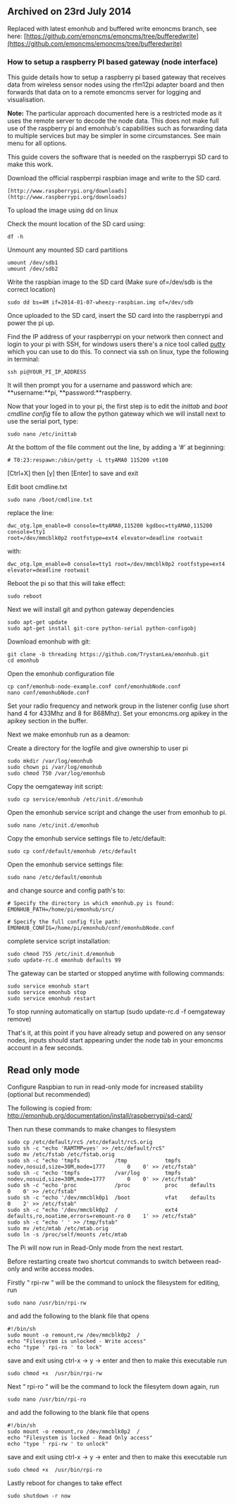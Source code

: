 ## Archived on 23rd July 2014

Replaced with latest emonhub and buffered write emoncms branch, see here: [https://github.com/emoncms/emoncms/tree/bufferedwrite](https://github.com/emoncms/emoncms/tree/bufferedwrite)

### How to setup a raspberry PI based gateway (node interface)

This guide details how to setup a raspberry pi based gateway that receives data from wireless sensor nodes using the rfm12pi adapter board and then forwards that data on to a remote emoncms server for logging and visualisation. 

**Note:** The particular approach documented here is a restricted mode as it uses the remote server to decode the node data. This does not make full use of the raspberry pi and emonhub's capabilities such as forwarding data to multiple services but may be simpler in some circumstances. See main menu for all options.

This guide covers the software that is needed on the raspberrypi SD card to make this work.

Download the official raspberrpi raspbian image and write to the SD card.

    [http://www.raspberrypi.org/downloads](http://www.raspberrypi.org/downloads)
    
To upload the image using dd on linux 

Check the mount location of the SD card using:

    df -h
    
Unmount any mounted SD card partitions
    
    umount /dev/sdb1
    umount /dev/sdb2
    
Write the raspbian image to the SD card (Make sure of=/dev/sdb is the correct location)
    
    sudo dd bs=4M if=2014-01-07-wheezy-raspbian.img of=/dev/sdb

Once uploaded to the SD card, insert the SD card into the raspberrypi and power the pi up.

Find the IP address of your raspberrypi on your network then connect and login to your pi with SSH, for windows users there's a nice tool called [putty](http://www.putty.org/) which you can use to do this. To connect via ssh on linux, type the following in terminal:

    ssh pi@YOUR_PI_IP_ADDRESS

It will then prompt you for a username and password which are: **username:**pi, **password:**raspberry.

Now that your loged in to your pi, the first step is to edit the _inittab_ and _boot cmdline config_ file to allow the python gateway which we will install next to use the serial port, type:

    sudo nano /etc/inittab

At the bottom of the file comment out the line, by adding a ‘#’ at beginning:

    # T0:23:respawn:/sbin/getty -L ttyAMA0 115200 vt100

[Ctrl+X] then [y] then [Enter] to save and exit

Edit boot cmdline.txt

    sudo nano /boot/cmdline.txt

replace the line:

    dwc_otg.lpm_enable=0 console=ttyAMA0,115200 kgdboc=ttyAMA0,115200 console=tty1 
    root=/dev/mmcblk0p2 rootfstype=ext4 elevator=deadline rootwait

with:

    dwc_otg.lpm_enable=0 console=tty1 root=/dev/mmcblk0p2 rootfstype=ext4 elevator=deadline rootwait

Reboot the pi so that this will take effect:

    sudo reboot

Next we will install git and python gateway dependencies

    sudo apt-get update
    sudo apt-get install git-core python-serial python-configobj

Download emonhub with git:

    git clone -b threading https://github.com/TrystanLea/emonhub.git
    cd emonhub

Open the emonhub configuration file

    cp conf/emonhub-node-example.conf conf/emonhubNode.conf
    nano conf/emonhubNode.conf

Set your radio frequency and network group in the listener config (use short hand 4 for 433Mhz and 8 for 868Mhz). Set your emoncms.org apikey in the apikey section in the buffer.

Next we make emonhub run as a deamon:

Create a directory for the logfile and give ownership to user pi

    sudo mkdir /var/log/emonhub
    sudo chown pi /var/log/emonhub
    sudo chmod 750 /var/log/emonhub

Copy the oemgateway init script:

    sudo cp service/emonhub /etc/init.d/emonhub
    
Open the emonhub service script and change the user from emonhub to pi.
    
    sudo nano /etc/init.d/emonhub
    
Copy the emonhub service settings file to /etc/default:
    
    sudo cp conf/default/emonhub /etc/default
    
Open the emonhub service settings file:

    sudo nano /etc/default/emonhub

and change source and config path's to:
    
    # Specify the directory in which emonhub.py is found:
    EMONHUB_PATH=/home/pi/emonhub/src/

    # Specify the full config file path:
    EMONHUB_CONFIG=/home/pi/emonhub/conf/emonhubNode.conf

complete service script installation:
    
    sudo chmod 755 /etc/init.d/emonhub
    sudo update-rc.d emonhub defaults 99

The gateway can be started or stopped anytime with following commands:
    
    sudo service emonhub start
    sudo service emonhub stop
    sudo service emonhub restart

To stop running automatically on startup (sudo update-rc.d -f oemgateway remove)

That's it, at this point if you have already setup and powered on any sensor nodes, inputs should start appearing under the node tab in your emoncms account in a few seconds.

## Read only mode

Configure Raspbian to run in read-only mode for increased stability (optional but recommended)

The following is copied from: 
http://emonhub.org/documentation/install/raspberrypi/sd-card/

Then run these commands to make changes to filesystem

    sudo cp /etc/default/rcS /etc/default/rcS.orig
    sudo sh -c "echo 'RAMTMP=yes' >> /etc/default/rcS"
    sudo mv /etc/fstab /etc/fstab.orig
    sudo sh -c "echo 'tmpfs           /tmp            tmpfs   nodev,nosuid,size=30M,mode=1777       0    0' >> /etc/fstab"
    sudo sh -c "echo 'tmpfs           /var/log        tmpfs   nodev,nosuid,size=30M,mode=1777       0    0' >> /etc/fstab"
    sudo sh -c "echo 'proc            /proc           proc    defaults                              0    0' >> /etc/fstab"
    sudo sh -c "echo '/dev/mmcblk0p1  /boot           vfat    defaults                              0    2' >> /etc/fstab"
    sudo sh -c "echo '/dev/mmcblk0p2  /               ext4    defaults,ro,noatime,errors=remount-ro 0    1' >> /etc/fstab"
    sudo sh -c "echo ' ' >> /tmp/fstab"
    sudo mv /etc/mtab /etc/mtab.orig
    sudo ln -s /proc/self/mounts /etc/mtab
    
The Pi will now run in Read-Only mode from the next restart.

Before restarting create two shortcut commands to switch between read-only and write access modes.

Firstly “ rpi-rw “ will be the command to unlock the filesystem for editing, run

    sudo nano /usr/bin/rpi-rw

and add the following to the blank file that opens

    #!/bin/sh
    sudo mount -o remount,rw /dev/mmcblk0p2  /
    echo "Filesystem is unlocked - Write access"
    echo "type ' rpi-ro ' to lock"

save and exit using ctrl-x -> y -> enter and then to make this executable run

    sudo chmod +x  /usr/bin/rpi-rw

Next “ rpi-ro “ will be the command to lock the filesytem down again, run

    sudo nano /usr/bin/rpi-ro

and add the following to the blank file that opens

    #!/bin/sh
    sudo mount -o remount,ro /dev/mmcblk0p2  /
    echo "Filesystem is locked - Read Only access"
    echo "type ' rpi-rw ' to unlock"

save and exit using ctrl-x -> y -> enter and then to make this executable run

    sudo chmod +x  /usr/bin/rpi-ro

Lastly reboot for changes to take effect

    sudo shutdown -r now
